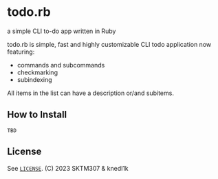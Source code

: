 # todo.rb
a simple CLI to-do app written in Ruby

todo.rb is simple, fast and highly customizable CLI todo application now featuring:

- commands and subcommands
- checkmarking
- subindexing

All items in the list can have a description or/and subitems.

## How to Install
`TBD`

## License
See [`LICENSE`](./LICENSE).
(C) 2023 SKTM307 & knedl1k
